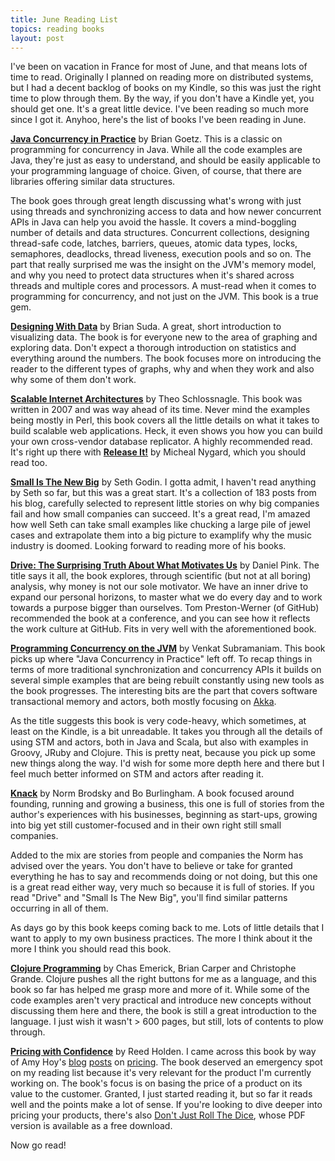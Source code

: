 ```yaml
---
title: June Reading List
topics: reading books
layout: post
---
```

I've been on vacation in France for most of June, and that means lots of time to
read. Originally I planned on reading more on distributed systems, but I had a
decent backlog of books on my Kindle, so this was just the right time to plow
through them. By the way, if you don't have a Kindle yet, you should get one.
It's a great little device. I've been reading so much more since I got it.
Anyhoo, here's the list of books I've been reading in June.

[**Java Concurrency in Practice**](http://amzn.to/MW3fhv) by Brian Goetz. This
is a classic on programming for concurrency in Java. While all the code examples
are Java, they're just as easy to understand, and should be easily applicable to
your programming language of choice. Given, of course, that there are libraries
offering similar data structures.

The book goes through great length discussing what's wrong with just using
threads and synchronizing access to data and how newer concurrent APIs in Java
can help you avoid the hassle. It covers a mind-boggling number of details and
data structures. Concurrent collections, designing thread-safe code, latches,
barriers, queues, atomic data types, locks, semaphores, deadlocks, thread
liveness, execution pools and so on. The part that really surprised me was the
insight on the JVM's memory model, and why you need to protect data structures
when it's shared across threads and multiple cores and processors.  A must-read
when it comes to programming for concurrency, and not just on the JVM. This book
is a true gem.

[**Designing With Data**](http://amzn.to/LN4qm3) by Brian Suda. A great, short
introduction to visualizing data. The book is for everyone new to the area of
graphing and exploring data. Don't expect a thorough introduction on statistics
and everything around the numbers. The book focuses more on introducing the
reader to the different types of graphs, why and when they work and also why
some of them don't work.

[**Scalable Internet Architectures**](http://amzn.to/KAog1y) by Theo
Schlossnagle. This book was written in 2007 and was way ahead of its time. Never
mind the examples being mostly in Perl, this book covers all the little details
on what it takes to build scalable web applications. Heck, it even shows you how
you can build your own cross-vendor database replicator. A highly recommended
read. It's right up there with [**Release It!**](http://amzn.to/MFlJVg) by
Micheal Nygard, which you should read too.

[**Small Is The New Big**](http://amzn.to/MW3Dge) by Seth Godin. I gotta admit,
I haven't read anything by Seth so far, but this was a great start. It's a
collection of 183 posts from his blog, carefully selected to represent little
stories on why big companies fail and how small companies can succeed. It's a
great read, I'm amazed how well Seth can take small examples like chucking a
large pile of jewel cases and extrapolate them into a big picture to examplify
why the music industry is doomed. Looking forward to reading more of his books.

[**Drive: The Surprising Truth About What Motivates Us**](http://amzn.to/KAoxBm)
by Daniel Pink. The title says it all, the book explores, through scientific
(but not at all boring) analysis, why money is not our sole motivator. We have
an inner drive to expand our personal horizons, to master what we do every day
and to work towards a purpose bigger than ourselves. Tom Preston-Werner (of
GitHub) recommended the book at a conference, and you can see how it reflects
the work culture at GitHub. Fits in very well with the aforementioned book.

[**Programming Concurrency on the JVM**](http://amzn.to/MW4E7M) by Venkat
Subramaniam. This book picks up where "Java Concurrency in Practice" left off. To
recap things in terms of more traditional synchronization and concurrency APIs
it builds on several simple examples that are being rebuilt constantly using new
tools as the book progresses. The interesting bits are the part that covers
software transactional memory and actors, both mostly focusing on
[Akka](http://akka.io).

As the title suggests this book is very code-heavy, which sometimes, at least on
the Kindle, is a bit unreadable. It takes you through all the details of using
STM and actors, both in Java and Scala, but also with examples in Groovy, JRuby
and Clojure. This is pretty neat, because you pick up some new things along the
way.  I'd wish for some more depth here and there but I feel much better
informed on STM and actors after reading it.

[**Knack**](http://amzn.to/MW4MnQ) by Norm Brodsky and Bo Burlingham. A book
focused around founding, running and growing a business, this one is full of
stories from the author's experiences with his businesses, beginning as
start-ups, growing into big yet still customer-focused and in their own right
still small companies.

Added to the mix are stories from people and companies the Norm has advised over
the years. You don't have to believe or take for granted everything he has to
say and recommends doing or not doing, but this one is a great read either way,
very much so because it is full of stories. If you read "Drive" and "Small Is
The New Big", you'll find similar patterns occurring in all of them.

As days go by this book keeps coming back to me. Lots of little details that I
want to apply to my own business practices. The more I think about it the more I
think you should read this book.

[**Clojure Programming**](http://amzn.to/LN5cj0) by Chas Emerick, Brian Carper
and Christophe Grande. Clojure pushes all the right buttons for me as a
language, and this book so far has helped me grasp more and more of it. While
some of the code examples aren't very practical and introduce new concepts
without discussing them here and there, the book is still a great introduction
to the language. I just wish it wasn't > 600 pages, but still, lots of contents
to plow through.

[**Pricing with Confidence**](http://amzn.to/QxutQq) by Reed Holden. I came
across this book by way of Amy Hoy's
[blog](http://unicornfree.com/2011/biz-book-friday-cost-plus-pricing-price-obsession/)
[posts](http://unicornfree.com/2011/will-low-prices-sell-more/) on
[pricing](http://unicornfree.com/2011/when-customers-bitch-about-your-price-biz-book-friday/).
The book deserved an emergency spot on my reading list because it's very
relevant for the product I'm currently working on. The book's focus is on basing
the price of a product on its value to the customer. Granted, I just started
reading it, but so far it reads well and the points make a lot of sense. If
you're looking to dive deeper into pricing your products, there's also [Don't
Just Roll The Dice](http://neildavidson.com/download/dont-just-roll-the-dice/),
whose PDF version is available as a free download.

Now go read!
